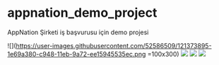 # appnation_demo_project

AppNation Şirketi iş başvurusu için demo projesi


![](https://user-images.githubusercontent.com/52586509/121373895-1e69a380-c948-11eb-9a72-ee15945535ec.png =100x300)
![](https://user-images.githubusercontent.com/52586509/121373901-1f9ad080-c948-11eb-8504-1b6947cfed9c.png)
![](https://user-images.githubusercontent.com/52586509/121373904-20336700-c948-11eb-8c03-70a0a666d3e6.png)
![](https://user-images.githubusercontent.com/52586509/121373913-21fd2a80-c948-11eb-9a93-52fc53e15322.png)
